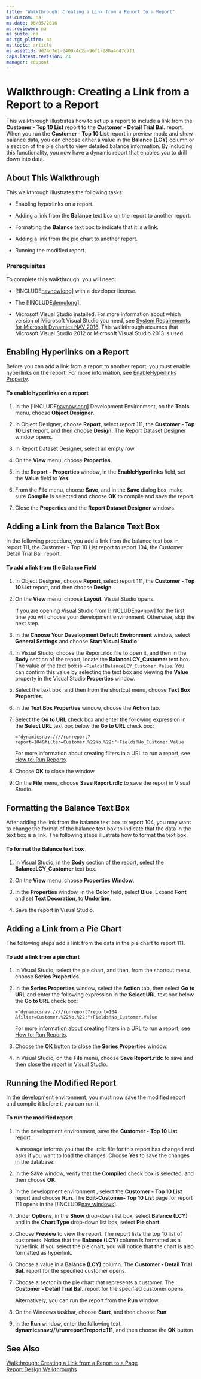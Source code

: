 ```yaml
---
title: "Walkthrough: Creating a Link from a Report to a Report"
ms.custom: na
ms.date: 06/05/2016
ms.reviewer: na
ms.suite: na
ms.tgt_pltfrm: na
ms.topic: article
ms.assetid: 9d74d7e1-2409-4c2a-96f1-280a4d47c7f1
caps.latest.revision: 23
manager: edupont
---
```

# Walkthrough: Creating a Link from a Report to a Report
This walkthrough illustrates how to set up a report to include a link from the **Customer \- Top 10 List** report to the **Customer \- Detail Trial Bal.** report. When you run the **Customer \- Top 10 List** report in preview mode and show balance data, you can choose either a value in the **Balance \(LCY\)** column or a section of the pie chart to view detailed balance information. By including this functionality, you now have a dynamic report that enables you to drill down into data.  
  
## About This Walkthrough  
 This walkthrough illustrates the following tasks:  
  
-   Enabling hyperlinks on a report.  
  
-   Adding a link from the **Balance** text box on the report to another report.  
  
-   Formatting the **Balance** text box to indicate that it is a link.  
  
-   Adding a link from the pie chart to another report.  
  
-   Running the modified report.  
  
### Prerequisites  
 To complete this walkthrough, you will need:  
  
-   [!INCLUDE[navnowlong](../dynamics-nav/includes/navnowlong_md.md)] with a developer license.  
  
-   The [!INCLUDE[demolong](../dynamics-nav/includes/demolong_md.md)].  
  
-   Microsoft Visual Studio installed. For more information about which version of Microsoft Visual Studio you need, see [System Requirements for Microsoft Dynamics NAV 2016](../dynamics-nav/System-Requirements-for-Microsoft-Dynamics-NAV-2016.md). This walkthrough assumes that Microsoft Visual Studio 2012 or Microsoft Visual Studio 2013 is used.  
  
## Enabling Hyperlinks on a Report  
 Before you can add a link from a report to another report, you must enable hyperlinks on the report. For more information, see [EnableHyperlinks Property](../dynamics-nav/EnableHyperlinks-Property.md).  
  
#### To enable hyperlinks on a report  
  
1.  In the [!INCLUDE[navnowlong](../dynamics-nav/includes/navnowlong_md.md)] Development Environment, on the **Tools** menu, choose **Object Designer**.  
  
2.  In Object Designer, choose **Report**, select report 111, the **Customer \- Top 10 List** report, and then choose **Design**. The Report Dataset Designer window opens.  
  
3.  In Report Dataset Designer, select an empty row.  
  
4.  On the **View** menu, choose **Properties**.  
  
5.  In the **Report \- Properties** window, in the **EnableHyperlinks** field, set the **Value** field to **Yes**.  
  
6.  From the **File** menu, choose **Save**, and in the **Save** dialog box, make sure **Compile** is selected and choose **OK** to compile and save the report.  
  
7.  Close the **Properties** and the **Report Dataset Designer** windows.  
  
## Adding a Link from the Balance Text Box  
 In the following procedure, you add a link from the balance text box in report 111, the Customer \- Top 10 List report to report 104, the Customer Detail Trial Bal. report.  
  
#### To add a link from the Balance Field  
  
1.  In Object Designer, choose **Report**, select report 111, the **Customer \- Top 10 List** report, and then choose **Design**.  
  
2.  On the **View** menu, choose **Layout**. Visual Studio opens.  
  
     If you are opening Visual Studio from [!INCLUDE[navnow](../dynamics-nav/includes/navnow_md.md)] for the first time you will choose your development environment. Otherwise, skip the next step.  
  
3.  In the **Choose Your Development Default Environment** window, select **General Settings** and choose **Start Visual Studio**.  
  
4.  In Visual Studio, choose the Report.rldc file to open it, and then in the **Body** section of the report, locate the **BalanceLCY\_Customer** text box. The value of the text box is `=Fields!BalanceLCY_Customer.Value`. You can confirm this value by selecting the text box and viewing the **Value** property in the Visual Studio **Properties** window.  
  
5.  Select the text box, and then from the shortcut menu, choose **Text Box Properties**.  
  
6.  In the **Text Box Properties** window, choose the **Action** tab.  
  
7.  Select the **Go to URL** check box and enter the following expression in the **Select URL** text box below the **Go to URL** check box:  
  
    ```  
    ="dynamicsnav:////runreport?report=104&filter=Customer.%22No.%22:"+Fields!No_Customer.Value  
    ```  
  
     For more information about creating filters in a URL to run a report, see [How to: Run Reports](../Topic/How%20to:%20Run%20Reports.md).  
  
8.  Choose **OK** to close the window.  
  
9. On the **File** menu, choose **Save Report.rdlc** to save the report in Visual Studio.  
  
## Formatting the Balance Text Box  
 After adding the link from the balance text box to report 104, you may want to change the format of the balance text box to indicate that the data in the text box is a link. The following steps illustrate how to format the text box.  
  
#### To format the Balance text box  
  
1.  In Visual Studio, in the **Body** section of the report, select the **BalanceLCY\_Customer** text box.  
  
2.  On the **View** menu, choose **Properties Window**.  
  
3.  In the **Properties** window, in the **Color** field, select **Blue**. Expand **Font** and set  **Text Decoration**, to **Underline**.  
  
4.  Save the report in Visual Studio.  
  
## Adding a Link from a Pie Chart  
 The following steps add a link from the data in the pie chart to report 111.  
  
#### To add a link from a pie chart  
  
1.  In Visual Studio, select the pie chart, and then, from the shortcut menu, choose **Series Properties**.  
  
2.  In the **Series Properties** window, select the **Action** tab, then select **Go to URL** and enter the following expression in the **Select URL** text box below the **Go to URL** check box:  
  
    ```  
    ="dynamicsnav:////runreport?report=104 &filter=Customer.%22No.%22:"+Fields!No_Customer.Value  
    ```  
  
     For more information about creating filters in a URL to run a report, see [How to: Run Reports](../Topic/How%20to:%20Run%20Reports.md).  
  
3.  Choose the **OK** button to close the **Series Properties** window.  
  
4.  In Visual Studio, on the **File** menu, choose **Save Report.rldc** to save and then close the report in Visual Studio.  
  
## Running the Modified Report  
 In the development environment, you must now save the modified report and compile it before it you can run it.  
  
#### To run the modified report  
  
1.  In the development environment, save the **Customer \- Top 10 List** report.  
  
     A message informs you that the .rdlc file for this report has changed and asks if you want to load the changes. Choose **Yes** to save the changes in the database.  
  
2.  In the **Save** window, verify that the **Compiled** check box is selected, and then choose **OK**.  
  
3.  In the development environment , select the **Customer \- Top 10 List** report and choose **Run**. The **Edit\-Customer\- Top 10 List** page for report 111 opens in the [!INCLUDE[nav_windows](../dynamics-nav/includes/nav_windows_md.md)].  
  
4.  Under **Options**, in the **Show** drop\-down list box, select **Balance \(LCY\)** and in the **Chart Type** drop\-down list box, select **Pie chart**.  
  
5.  Choose **Preview** to view the report. The report lists the top 10 list of customers. Notice that the **Balance \(LCY\)** column is formatted as a hyperlink. If you select the pie chart, you will notice that the chart is also formatted as hyperlink.  
  
6.  Choose a value in a **Balance \(LCY\)** column. The **Customer \- Detail Trial Bal.** report for the specified customer opens.  
  
7.  Choose a sector in the pie chart that represents a customer. The **Customer \- Detail Trial Bal.** report for the specified customer opens.  
  
     Alternatively, you can run the report from the **Run** window.  
  
8.  On the Windows taskbar, choose **Start**, and then choose **Run**.  
  
9. In the **Run** window, enter the following text: **dynamicsnav:\/\/\/\/runreport?report\=111**, and then choose the **OK** button.  
  
## See Also  
 [Walkthrough: Creating a Link from a Report to a Page](../Topic/Walkthrough:%20Creating%20a%20Link%20from%20a%20Report%20to%20a%20Page.md)   
 [Report Design Walkthroughs](../dynamics-nav/Report-Design-Walkthroughs.md)